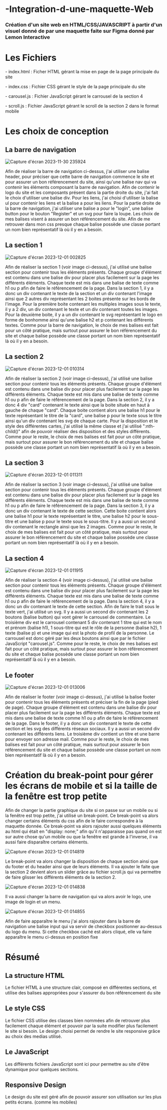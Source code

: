 # -Integration-d-une-maquette-Web

<h3>Création d'un site web en HTML/CSS/JAVASCRIPT à partir d'un visuel donné de par une maquette faite sur Figma donné par Lemon Interactive</h2>

<h1>Les Fichiers</h1>

<p>- index.html : Ficher HTML gérant la mise en page de la page principale du site</p>
<p>- index.css : Fichier CSS gérant le style de la page principale du site</p>
<p>- carousel.js : Fichier JavaScript gérant le carrousel de la section 4</p>
<p>- scroll.js : Fichier JavaScript gérant le scroll de la section 2 dans le format mobile</p>

<h1>Les choix de conception</h1>
<h2>La barre de navigation</h2>

![Capture d'écran 2023-11-30 235924](https://github.com/Mizorami/-Integration-d-une-maquette-Web/assets/151955277/25418804-506e-4e74-87f5-729ed43b5aa4)

<p>Afin de réaliser la barre de navigation ci-dessus, j'ai utiliser une balise header, pour préciser que cette barre de navigation commence le site et pour assurer un bon référencement du site, ainsi qu'une balise nav qui va contenir les éléments composant la barre de navigation. Afin de contenir le logo du site et les composants présent dans la partie droite du site, j'ai fait le choix d'utiliser une balise div. Pour les liens, j'ai choisi d'utiliser la balise ul pour contenir les liens et la balise a pour les liens. Pour la partie droite de la barre de navigation, j'ai utiliser une balise a pour le "login", une balise button pour le bouton "Register" et un svg pour faire la loupe. Les choix de mes balises visent à assurer un bon référencement du site. Afin de me retrouver dans mon css presque chaque balise possède une classe portant un nom bien représentatif là où il y en a besoin.</p>

<h2>La section 1</h2>

![Capture d'écran 2023-12-01 002825](https://github.com/Mizorami/-Integration-d-une-maquette-Web/assets/151955277/9ac027d0-eade-433c-959d-164a9a942f01)

<p>Afin de réaliser la section 1 (voir image ci-dessus), j'ai utilisé une balise section pour contenir tous les éléments présents. Chaque groupe d'élément est contenu dans une balise div pour placer plus facilement sur la page les différents éléments. Chaque texte est mis dans une balise de texte comme h1 ou p afin de faire le référencement de la page. Dans la section 1, il y a donc un div contenant le texte de la section et un div contenant l'image ainsi que 2 autres div représentant les 2 boites présente sur les bords de l'image. Pour la première boite contenant les multiples images sous le texte, il y a 2 div, un div contenant le texte et un div contenant toutes les images. Pour la deuxième boite, il y a un div contenant le svg représentant le logo en forme de bonhomme ainsi qu'une balise h2 et p contenant les différents textes. Comme pour la barre de navigation, le choix de mes balises est fait pour un côté pratique, mais surtout pour assurer le bon référencement du site et chaque balise possède une classe portant un nom bien représentatif là où il y en a besoin. </p>

<h2>La section 2</h2>

![Capture d'écran 2023-12-01 010314](https://github.com/Mizorami/-Integration-d-une-maquette-Web/assets/151955277/c6e88e1a-a713-4cdd-b6c9-75e4061143bf)

<p>Afin de réaliser la section 2 (voir image ci-dessus), j'ai utilisé une balise section pour contenir tous les éléments présents. Chaque groupe d'élément est contenu dans une balise div pour placer plus facilement sur la page les différents éléments. Chaque texte est mis dans une balise de texte comme h1 ou p afin de faire le référencement de la page. Dans la section 2, il y a donc 4 div "card" contenant le texte ainsi que la boite située en haut à gauche de chaque "card". Chaque boite contient alors une balise h1 pour le texte représentant le titre de la "card", une balise p pour le texte sous le titre ainsi qu'un div contenant les svg de chaque carte. Pour la disposition et le style des différentes cartes, j'ai utilisé la même classe et j'ai utilisé ":nth-child()" afin de pouvoir réaliser des disposition et des styles différents. Comme pour le reste, le choix de mes balises est fait pour un côté pratique, mais surtout pour assurer le bon référencement du site et chaque balise possède une classe portant un nom bien représentatif là où il y en a besoin. </p>

<h2>La section 3</h2>

![Capture d'écran 2023-12-01 011311](https://github.com/Mizorami/-Integration-d-une-maquette-Web/assets/151955277/68c89e51-8ebb-41d1-a016-111b49d84af4)

<p>Afin de réaliser la section 3 (voir image ci-dessus), j'ai utilisé une balise section pour contenir tous les éléments présents. Chaque groupe d'élément est contenu dans une balise div pour placer plus facilement sur la page les différents éléments. Chaque texte est mis dans une balise de texte comme h1 ou p afin de faire le référencement de la page. Dans la section 3, il y a donc un div contenant le texte de cette section. Cette boite contient alors une balise h1 pour le texte représentant le titre, une balise h2 pour le sous-titre et une balise p pour le texte sous le sous-titre. Il y a aussi un second div contenant le rectangle ainsi que les 2 images. Comme pour le reste, le choix de mes balises est fait pour un côté pratique, mais surtout pour assurer le bon référencement du site et chaque balise possède une classe portant un nom bien représentatif là où il y en a besoin. </p>

<h2>La section 4</h2>

![Capture d'écran 2023-12-01 011915](https://github.com/Mizorami/-Integration-d-une-maquette-Web/assets/151955277/69f9164e-93c1-4f4e-80e7-ca8e567f6192)

<p>Afin de réaliser la section 4 (voir image ci-dessus), j'ai utilisé une balise section pour contenir tous les éléments présents. Chaque groupe d'élément est contenu dans une balise div pour placer plus facilement sur la page les différents éléments. Chaque texte est mis dans une balise de texte comme h1 ou p afin de faire le référencement de la page. Dans la section 4, il y a donc un div contenant le texte de cette section. Afin de faire le trait sous le texte vert, j'ai utilisé un svg. Il y a aussi un second div contenant les 2 boutons (balise button) qui vont gérer le carrousel de commentaire. Le troisième div est le carrousel contenant 5 div contenant 1 titre qui est le nom et prénom (balise h1), 1 sous-titre qui est le rôle de la personne (balise h2), 1 texte (balise p) et une image qui est la photo de profil de la personne. Le carrousel est donc géré par les deux boutons ainsi que par le fichier JavaScript "carousel.js". Comme pour le reste, le choix de mes balises est fait pour un côté pratique, mais surtout pour assurer le bon référencement du site et chaque balise possède une classe portant un nom bien représentatif là où il y en a besoin. </p>

<h2>Le footer</h2>

![Capture d'écran 2023-12-01 013006](https://github.com/Mizorami/-Integration-d-une-maquette-Web/assets/151955277/231af48c-bce0-4027-9020-fb4e3e5107d5)

<p>Afin de réaliser le footer (voir image ci-dessus), j'ai utilisé la balise footer pour contenir tous les éléments présents et préciser la fin de la page (pied de page). Chaque groupe d'élément est contenu dans une balise div pour placer plus facilement sur la page les différents éléments. Chaque texte est mis dans une balise de texte comme h1 ou p afin de faire le référencement de la page. Dans le footer, il y a donc un div contenant le texte de cette section et les svg des différents réseaux sociaux. Il y a aussi un second div contenant les différents liens. Le troisième div contient un titre et une barre pour envoyer son adresse mail. Comme pour le reste, le choix de mes balises est fait pour un côté pratique, mais surtout pour assurer le bon référencement du site et chaque balise possède une classe portant un nom bien représentatif là où il y en a besoin. </p>

<h1>Création du break-point pour gérer les écrans de mobile et si la taille de la fenêtre est trop petite</h1>

<p>Afin de changer la partie graphique du site si on passe sur un mobile ou si la fenêtre est trop petite, j'ai utilisé un break-point. Ce break-point va alors changer certains éléments du css afin de le faire correspondre à la maquette donnée. Ce break-point va alors rajouter aussi quelques éléments au html qui était en "display: none;" afin qu'il n'apparaisse pas quand on est sur autre chose qu'un mobile ou que la fenêtre est grande à l'inverse, il va aussi faire disparaître certains éléments.</p>

![Capture d'écran 2023-12-01 014819](https://github.com/Mizorami/-Integration-d-une-maquette-Web/assets/151955277/2137247e-eef2-4ddb-a8b4-a0c13c939952)

<p>Le break-point va alors changer la disposition de chaque section ainsi que du footer et du header ainsi que de leurs éléments. Il va ajouter le faite que la section 2 devient alors un slider grâce au fichier scroll.js qui va permettre de faire glisser les différents éléments de la section 2.</p>

![Capture d'écran 2023-12-01 014838](https://github.com/Mizorami/-Integration-d-une-maquette-Web/assets/151955277/dcff27b4-c63c-4c91-baf8-a462bba8f24c)

<p>Il va aussi changer la barre de navigation qui va alors avoir le logo, une image de login et un menu.</p>

![Capture d'écran 2023-12-01 014855](https://github.com/Mizorami/-Integration-d-une-maquette-Web/assets/151955277/2eab70a2-2063-4143-bf93-f0a1b7e0f2b9)

<p>Afin de faire apparaître le menu j'ai alors rajouter dans la barre de navigation une balise input qui va servir de checkbox positionner au-dessus du logo du menu. Si cette checkbox caché est alors cliqué, elle va faire apparaître le menu ci-dessus en position fixe </p>

<h1>Résumé</h1>

<h2>La structure HTML</h2>

<p>Le fichier HTML à une structure clair, composé en différentes sections, et utilise des balises appropriées pour s'assurer du bon référencement du site</p>

<h2>Le style CSS</h2>

<p>Le fichier CSS utilise des classes bien nommées afin de retrouver plus facilement chaque élément et pouvoir par la suite modifier plus facilement le site si besoin. Le design choisi permet de rendre le site responsive grâce au choix des medias utilisé.</p>

<h2>Le JavaScript</h2>

<p>Les différents fichiers JavaScript sont ici pour permettre au site d'être dynamique pour quelques sections.</p>

<h2>Responsive Design</h2>

<p>Le design du site est géré afin de pouvoir assurer son utilisation sur les plus petits écrans. (comme les mobiles)</p>
